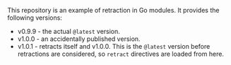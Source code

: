 This repository is an example of retraction in Go modules. It provides the
following versions:

* v0.9.9 - the actual `@latest` version.
* v1.0.0 - an accidentally published version.
* v1.0.1 - retracts itself and v1.0.0. This is the `@latest` version before
  retractions are considered, so `retract` directives are loaded from here.

